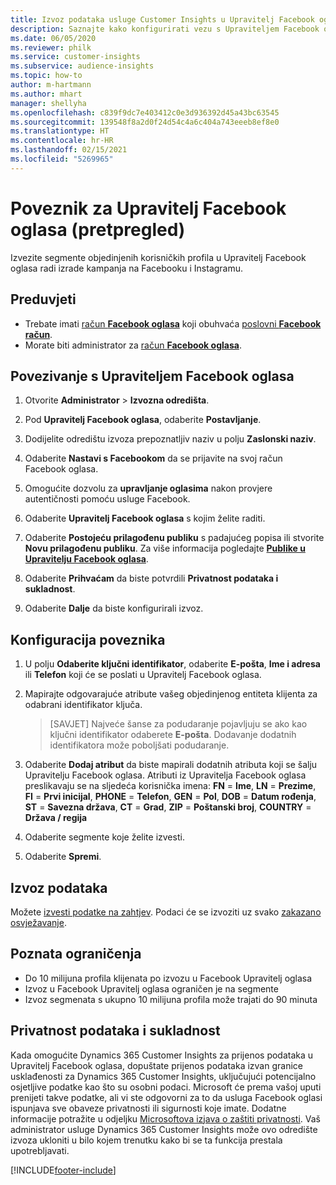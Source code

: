 ```yaml
---
title: Izvoz podataka usluge Customer Insights u Upravitelj Facebook oglasa
description: Saznajte kako konfigurirati vezu s Upraviteljem Facebook oglasa.
ms.date: 06/05/2020
ms.reviewer: philk
ms.service: customer-insights
ms.subservice: audience-insights
ms.topic: how-to
author: m-hartmann
ms.author: mhart
manager: shellyha
ms.openlocfilehash: c839f9dc7e403412c0e3d936392d45a43bc63545
ms.sourcegitcommit: 139548f8a2d0f24d54c4a6c404a743eeeb8ef8e0
ms.translationtype: HT
ms.contentlocale: hr-HR
ms.lasthandoff: 02/15/2021
ms.locfileid: "5269965"
---
```

# <a name="connector-for-facebook-ads-manager-preview"></a>Poveznik za Upravitelj Facebook oglasa (pretpregled)

Izvezite segmente objedinjenih korisničkih profila u Upravitelj Facebook oglasa radi izrade kampanja na Facebooku i Instagramu.

## <a name="prerequisites"></a>Preduvjeti

- Trebate imati [račun **Facebook oglasa**](https://www.facebook.com/business/learn/lessons/step-by-step-ads-manager-account) koji obuhvaća [poslovni **Facebook račun**](https://business.facebook.com/).
- Morate biti administrator za [račun **Facebook oglasa**](https://www.facebook.com/business/learn/lessons/step-by-step-ads-manager-account).

## <a name="connect-to-facebook-ads-manager"></a>Povezivanje s Upraviteljem Facebook oglasa

1. Otvorite **Administrator** > **Izvozna odredišta**.

1. Pod **Upravitelj Facebook oglasa**, odaberite **Postavljanje**.

1. Dodijelite odredištu izvoza prepoznatljiv naziv u polju **Zaslonski naziv**.

1. Odaberite **Nastavi s Facebookom** da se prijavite na svoj račun Facebook oglasa.

1. Omogućite dozvolu za **upravljanje oglasima** nakon provjere autentičnosti pomoću usluge Facebook.

1. Odaberite **Upravitelj Facebook oglasa** s kojim želite raditi.

1. Odaberite **Postojeću prilagođenu publiku** s padajućeg popisa ili stvorite **Novu prilagođenu publiku**. Za više informacija pogledajte [**Publike u Upravitelju Facebook oglasa**](https://www.facebook.com/business/help/744354708981227?id=2469097953376494).

1. Odaberite **Prihvaćam** da biste potvrdili **Privatnost podataka i sukladnost**.

1. Odaberite **Dalje** da biste konfigurirali izvoz.

## <a name="configure-the-connector"></a>Konfiguracija poveznika

1. U polju **Odaberite ključni identifikator**, odaberite **E-pošta**, **Ime i adresa** ili **Telefon** koji će se poslati u Upravitelj Facebook oglasa.

1. Mapirajte odgovarajuće atribute vašeg objedinjenog entiteta klijenta za odabrani identifikator ključa.
   > [SAVJET] Najveće šanse za podudaranje pojavljuju se ako kao ključni identifikator odaberete **E-pošta**. Dodavanje dodatnih identifikatora može poboljšati podudaranje.

1. Odaberite **Dodaj atribut** da biste mapirali dodatnih atributa koji se šalju Upravitelju Facebook oglasa. Atributi iz Upravitelja Facebook oglasa preslikavaju se na sljedeća korisnička imena: **FN** = **Ime**, **LN** = **Prezime**, **FI** = **Prvi inicijal**, **PHONE** = **Telefon**, **GEN** = **Pol**, **DOB** = **Datum rođenja**, **ST** = **Savezna država**, **CT** = **Grad**, **ZIP** = **Poštanski broj**, **COUNTRY** = **Država / regija**

1. Odaberite segmente koje želite izvesti.

1. Odaberite **Spremi**.

## <a name="export-the-data"></a>Izvoz podataka

Možete [izvesti podatke na zahtjev](export-destinations.md). Podaci će se izvoziti uz svako [zakazano osvježavanje](system.md#schedule-tab).

## <a name="known-limitations"></a>Poznata ograničenja

- Do 10 milijuna profila klijenata po izvozu u Facebook Upravitelj oglasa 
- Izvoz u Facebook Upravitelj oglasa ograničen je na segmente
- Izvoz segmenata s ukupno 10 milijuna profila može trajati do 90 minuta

## <a name="data-privacy-and-compliance"></a>Privatnost podataka i sukladnost

Kada omogućite Dynamics 365 Customer Insights za prijenos podataka u Upravitelj Facebook oglasa, dopuštate prijenos podataka izvan granice usklađenosti za Dynamics 365 Customer Insights, uključujući potencijalno osjetljive podatke kao što su osobni podaci. Microsoft će prema vašoj uputi prenijeti takve podatke, ali vi ste odgovorni za to da usluga Facebook oglasi ispunjava sve obaveze privatnosti ili sigurnosti koje imate. Dodatne informacije potražite u odjeljku [Microsoftova izjava o zaštiti privatnosti](https://go.microsoft.com/fwlink/?linkid=396732).
Vaš administrator usluge Dynamics 365 Customer Insights može ovo odredište izvoza ukloniti u bilo kojem trenutku kako bi se ta funkcija prestala upotrebljavati.


[!INCLUDE[footer-include](../includes/footer-banner.md)]